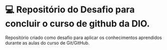 # 💻 Repositório do Desafio para concluir o curso de github da DIO.

Repositório criado como desafio para aplicar os conhecimentos aprendidos durante as aulas do curso de Git/GitHub.

